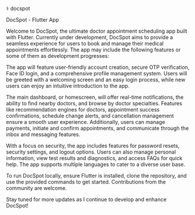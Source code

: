  ⚕️ docspot

DocSpot - Flutter App

Welcome to DocSpot, the ultimate doctor appointment scheduling app built with Flutter. Currently under development, DocSpot aims to provide a seamless experience for users to book and manage their medical appointments effortlessly. The app may include the following features or some of them as development progresses:

The app will feature user-friendly account creation, secure OTP verification, Face ID login, and a comprehensive profile management system. Users will be greeted with a welcoming screen and an easy login process, while new users can enjoy an intuitive introduction to the app.

The main dashboard, or homescreen, will offer real-time notifications, the ability to find nearby doctors, and browse by doctor specialties. Features like recommendation engines for doctors, appointment success confirmations, schedule change alerts, and cancellation management ensure a smooth user experience. Additionally, users can manage payments, initiate and confirm appointments, and communicate through the inbox and messaging features.

With a focus on security, the app includes features for password resets, security settings, and logout options. Users can also manage personal information, view test results and diagnostics, and access FAQs for quick help. The app supports multiple languages to cater to a diverse user base.

To run DocSpot locally, ensure Flutter is installed, clone the repository, and use the provided commands to get started. Contributions from the community are welcome.

Stay tuned for more updates as I continue to develop and enhance DocSpot!
